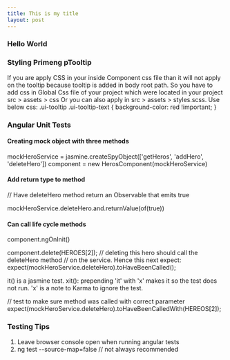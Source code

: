 ```yaml
---
title: This is my title
layout: post
---
```

### Hello World 

### Styling Primeng pTooltip
If you are apply CSS in your inside Component css file than it will not apply on the tooltip because tooltip is added in body root path. So you have to add css in Global Css file of your project which were located in your project src > assets > css Or you can also apply in src > assets > styles.scss. Use below css: .ui-tooltip .ui-tooltip-text {
  background-color: red !important;
}

### Angular Unit Tests
#### Creating mock object with three methods
mockHeroService = jasmine.createSpyObject(['getHeros', 'addHero', 'deleteHero'])
component = new HerosComponent(mockHeroService)

#### Add return type to method
// Have deleteHero method return an Observable that emits true

mockHeroService.deleteHero.and.returnValue(of(true))

#### Can call life cycle methods
component.ngOnInit()

component.delete(HEROES[2]); // deleting this hero should call the deleteHero method
// on the service. Hence this next expect:
expect(mockHeroService.deleteHero).toHaveBeenCalled();

it() is a jasmine test. xit(): prepending 'it' with 'x' makes it so the test does not run.
'x' is a note to Karma to ignore the test.

// test to make sure method was called with correct parameter
expect(mockHeroService.deleteHero).toHaveBeenCalledWith(HEREOS[2]);

### Testing Tips
1) Leave browser console open when running angular tests
2) ng test --source-map=false // not always recommended









